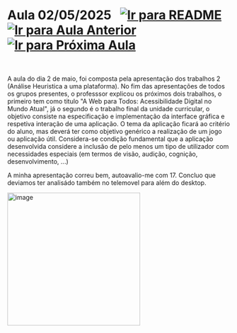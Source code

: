 # Aula 02/05/2025 &nbsp; [![Ir para README](https://img.shields.io/badge/Indice-Verde?style=for-the-badge)](../README.md#indice) &nbsp; [![Ir para Aula Anterior](https://img.shields.io/badge/Anterior-Aula%207-007ACC?style=for-the-badge)](../aulas/04-04-2025.md) [![Ir para Próxima Aula](https://img.shields.io/badge/Próxima-Aula%208-007ACC?style=for-the-badge)](../aulas/09-05-2025.md)

<br>

<p>  
A aula do dia 2 de maio, foi composta pela apresentação dos trabalhos 2 (Análise Heuristica a uma plataforma). No fim das apresentações de todos os grupos presentes, o professsor explicou os próximos dois trabalhos, o primeiro tem como titulo "A Web para Todos: Acessibilidade Digital no Mundo Atual", já o segundo é o trabalho final da unidade curricular, o objetivo consiste na especificação e implementação da interface gráfica e
respetiva interação de uma aplicação.
O tema da aplicação ficará ao critério do aluno, mas deverá ter como objetivo genérico a realização
de um jogo ou aplicação útil. Considera-se condição fundamental que a aplicação desenvolvida considere
a inclusão de pelo menos um tipo de utilizador com necessidades especiais (em termos de visão, audição,
cognição, desenvolvimento, ...)
</p>

<p>  
A minha apresentação correu bem, autoavalio-me com 17. Concluo que deviamos ter analisádo também no telemovel para além do desktop.
</p>



<img src="https://github.com/user-attachments/assets/848000d7-ec80-464c-b878-b183ef6a6f71" alt="image" width="300"/>

